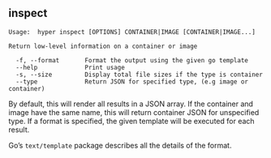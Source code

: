 ## inspect

	Usage:	hyper inspect [OPTIONS] CONTAINER|IMAGE [CONTAINER|IMAGE...]

	Return low-level information on a container or image

	  -f, --format       Format the output using the given go template
	  --help             Print usage
   	  -s, --size         Display total file sizes if the type is container
	  --type             Return JSON for specified type, (e.g image or container)

By default, this will render all results in a JSON array. If the container and image have the same name, this will return container JSON for unspecified type. If a format is specified, the given template will be executed for each result.

Go’s `text/template` package describes all the details of the format.
